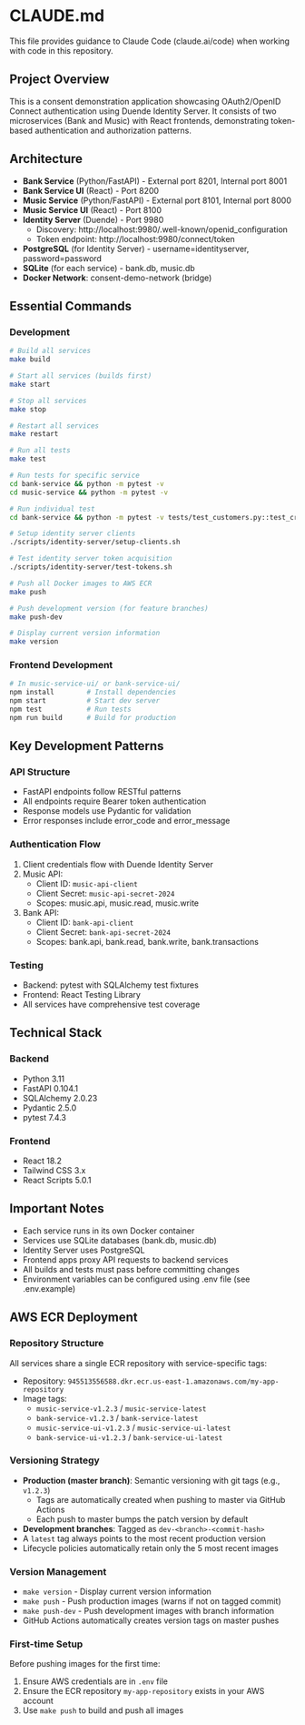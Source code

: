 # CLAUDE.md

This file provides guidance to Claude Code (claude.ai/code) when working with code in this repository.

## Project Overview

This is a consent demonstration application showcasing OAuth2/OpenID Connect authentication using Duende Identity Server. It consists of two microservices (Bank and Music) with React frontends, demonstrating token-based authentication and authorization patterns.

## Architecture

- **Bank Service** (Python/FastAPI) - External port 8201, Internal port 8001
- **Bank Service UI** (React) - Port 8200  
- **Music Service** (Python/FastAPI) - External port 8101, Internal port 8000
- **Music Service UI** (React) - Port 8100
- **Identity Server** (Duende) - Port 9980
  - Discovery: http://localhost:9980/.well-known/openid_configuration
  - Token endpoint: http://localhost:9980/connect/token
- **PostgreSQL** (for Identity Server) - username=identityserver, password=password
- **SQLite** (for each service) - bank.db, music.db
- **Docker Network**: consent-demo-network (bridge)

## Essential Commands

### Development
```bash
# Build all services
make build

# Start all services (builds first)
make start

# Stop all services
make stop

# Restart all services
make restart

# Run all tests
make test

# Run tests for specific service
cd bank-service && python -m pytest -v
cd music-service && python -m pytest -v

# Run individual test
cd bank-service && python -m pytest -v tests/test_customers.py::test_create_customer

# Setup identity server clients
./scripts/identity-server/setup-clients.sh

# Test identity server token acquisition
./scripts/identity-server/test-tokens.sh

# Push all Docker images to AWS ECR
make push

# Push development version (for feature branches)
make push-dev

# Display current version information
make version
```

### Frontend Development
```bash
# In music-service-ui/ or bank-service-ui/
npm install        # Install dependencies
npm start          # Start dev server
npm test           # Run tests
npm run build      # Build for production
```

## Key Development Patterns

### API Structure
- FastAPI endpoints follow RESTful patterns
- All endpoints require Bearer token authentication
- Response models use Pydantic for validation
- Error responses include error_code and error_message

### Authentication Flow
1. Client credentials flow with Duende Identity Server
2. Music API: 
   - Client ID: `music-api-client`
   - Client Secret: `music-api-secret-2024`
   - Scopes: music.api, music.read, music.write
3. Bank API: 
   - Client ID: `bank-api-client`
   - Client Secret: `bank-api-secret-2024`
   - Scopes: bank.api, bank.read, bank.write, bank.transactions

### Testing
- Backend: pytest with SQLAlchemy test fixtures
- Frontend: React Testing Library
- All services have comprehensive test coverage

## Technical Stack

### Backend
- Python 3.11
- FastAPI 0.104.1
- SQLAlchemy 2.0.23
- Pydantic 2.5.0
- pytest 7.4.3

### Frontend
- React 18.2
- Tailwind CSS 3.x
- React Scripts 5.0.1

## Important Notes

- Each service runs in its own Docker container
- Services use SQLite databases (bank.db, music.db)
- Identity Server uses PostgreSQL
- Frontend apps proxy API requests to backend services
- All builds and tests must pass before committing changes
- Environment variables can be configured using .env file (see .env.example)

## AWS ECR Deployment

### Repository Structure
All services share a single ECR repository with service-specific tags:
- Repository: `945513556588.dkr.ecr.us-east-1.amazonaws.com/my-app-repository`
- Image tags:
  - `music-service-v1.2.3` / `music-service-latest`
  - `bank-service-v1.2.3` / `bank-service-latest`
  - `music-service-ui-v1.2.3` / `music-service-ui-latest`
  - `bank-service-ui-v1.2.3` / `bank-service-ui-latest`

### Versioning Strategy
- **Production (master branch)**: Semantic versioning with git tags (e.g., `v1.2.3`)
  - Tags are automatically created when pushing to master via GitHub Actions
  - Each push to master bumps the patch version by default
- **Development branches**: Tagged as `dev-<branch>-<commit-hash>`
- A `latest` tag always points to the most recent production version
- Lifecycle policies automatically retain only the 5 most recent images

### Version Management
- `make version` - Display current version information
- `make push` - Push production images (warns if not on tagged commit)
- `make push-dev` - Push development images with branch information
- GitHub Actions automatically creates version tags on master pushes

### First-time Setup
Before pushing images for the first time:
1. Ensure AWS credentials are in `.env` file
2. Ensure the ECR repository `my-app-repository` exists in your AWS account
3. Use `make push` to build and push all images